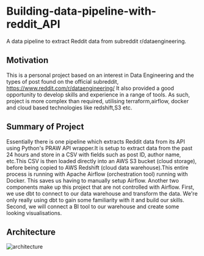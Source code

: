 # Building-data-pipeline-with-reddit_API

A data pipeline to extract Reddit data from subreddit r/dataengineering.

## Motivation

This is a personal project based on an interest in Data Engineering and the types of post found on the official subreddit, https://www.reddit.com/r/dataengineering/ It also provided a good opportunity to develop skills and experience in a range of tools. As such, project is more complex than required, utilising terraform,airflow, docker and cloud based technologies like redshift,S3 etc.

## Summary of Project
Essentially there is one pipeline which extracts Reddit data from its API using Python's PRAW API wrapper.It is setup to extract data from the past 24 hours and store in a CSV with fields such as post ID, author name, etc.This CSV is then loaded directly into an AWS S3 bucket (cloud storage), before being copied to AWS Redshift (cloud data warehouse).This entire process is running with Apache Airflow (orchestration tool) running with Docker. This saves us having to manually setup Airflow.
Another two components make up this project that are not controlled with Airflow.
First, we use dbt to connect to our data warehouse and transform the data. We're only really using dbt to gain some familiarity with it and build our skills.
Second, we will connect a BI tool to our warehouse and create some looking visualisations.

## Architecture

![architecture](https://user-images.githubusercontent.com/51442225/180514792-98aa000f-644d-45ca-b8a3-a99eec6b93bc.png)


